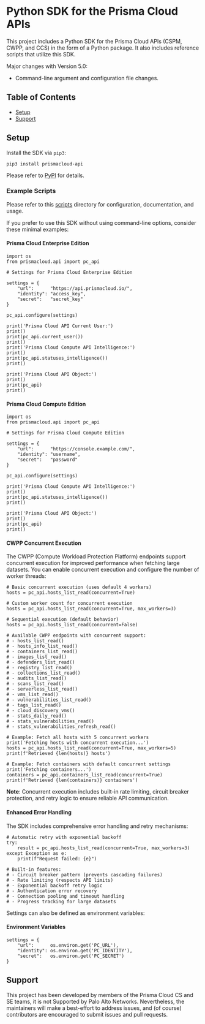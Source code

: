 # Python SDK for the Prisma Cloud APIs

This project includes a Python SDK for the Prisma Cloud APIs (CSPM, CWPP, and CCS) in the form of a Python package.
It also includes reference scripts that utilize this SDK.

Major changes with Version 5.0:

* Command-line argument and configuration file changes.

## Table of Contents

* [Setup](#Setup)
* [Support](#Support)


## Setup

Install the SDK via `pip3`:

```
pip3 install prismacloud-api
```

Please refer to [PyPI](https://pypi.org/project/prismacloud-api) for details.

### Example Scripts

Please refer to this [scripts](https://github.com/PaloAltoNetworks/prismacloud-api-python/tree/main/scripts) directory for configuration, documentation, and usage.

If you prefer to use this SDK without using command-line options, consider these minimal examples:

#### Prisma Cloud Enterprise Edition

```
import os
from prismacloud.api import pc_api

# Settings for Prisma Cloud Enterprise Edition

settings = {
    "url":      "https://api.prismacloud.io/",
    "identity": "access_key",
    "secret":   "secret_key"
}

pc_api.configure(settings)

print('Prisma Cloud API Current User:')
print()
print(pc_api.current_user())
print()
print('Prisma Cloud Compute API Intelligence:')
print()
print(pc_api.statuses_intelligence())
print()

print('Prisma Cloud API Object:')
print()
print(pc_api)
print()
```

#### Prisma Cloud Compute Edition

```
import os
from prismacloud.api import pc_api

# Settings for Prisma Cloud Compute Edition

settings = {
    "url":      "https://console.example.com/",
    "identity": "username",
    "secret":   "password"
}

pc_api.configure(settings)

print('Prisma Cloud Compute API Intelligence:')
print()
print(pc_api.statuses_intelligence())
print()

print('Prisma Cloud API Object:')
print()
print(pc_api)
print()
```

#### CWPP Concurrent Execution

The CWPP (Compute Workload Protection Platform) endpoints support concurrent execution for improved performance when fetching large datasets. You can enable concurrent execution and configure the number of worker threads:

```
# Basic concurrent execution (uses default 4 workers)
hosts = pc_api.hosts_list_read(concurrent=True)

# Custom worker count for concurrent execution
hosts = pc_api.hosts_list_read(concurrent=True, max_workers=3)

# Sequential execution (default behavior)
hosts = pc_api.hosts_list_read(concurrent=False)

# Available CWPP endpoints with concurrent support:
# - hosts_list_read()
# - hosts_info_list_read() 
# - containers_list_read()
# - images_list_read()
# - defenders_list_read()
# - registry_list_read()
# - collections_list_read()
# - audits_list_read()
# - scans_list_read()
# - serverless_list_read()
# - vms_list_read()
# - vulnerabilities_list_read()
# - tags_list_read()
# - cloud_discovery_vms()
# - stats_daily_read()
# - stats_vulnerabilities_read()
# - stats_vulnerabilities_refresh_read()

# Example: Fetch all hosts with 5 concurrent workers
print('Fetching hosts with concurrent execution...')
hosts = pc_api.hosts_list_read(concurrent=True, max_workers=5)
print(f'Retrieved {len(hosts)} hosts')

# Example: Fetch containers with default concurrent settings
print('Fetching containers...')
containers = pc_api.containers_list_read(concurrent=True)
print(f'Retrieved {len(containers)} containers')
```

**Note**: Concurrent execution includes built-in rate limiting, circuit breaker protection, and retry logic to ensure reliable API communication.

#### Enhanced Error Handling

The SDK includes comprehensive error handling and retry mechanisms:

```
# Automatic retry with exponential backoff
try:
    result = pc_api.hosts_list_read(concurrent=True, max_workers=3)
except Exception as e:
    print(f"Request failed: {e}")

# Built-in features:
# - Circuit breaker pattern (prevents cascading failures)
# - Rate limiting (respects API limits)
# - Exponential backoff retry logic
# - Authentication error recovery
# - Connection pooling and timeout handling
# - Progress tracking for large datasets
```

Settings can also be defined as environment variables:

#### Environment Variables

```
settings = {
    "url":      os.environ.get('PC_URL'),
    "identity": os.environ.get('PC_IDENTITY'),
    "secret":   os.environ.get('PC_SECRET')
}
```

## Support

This project has been developed by members of the Prisma Cloud CS and SE teams, it is not Supported by Palo Alto Networks.
Nevertheless, the maintainers will make a best-effort to address issues, and (of course) contributors are encouraged to submit issues and pull requests.
